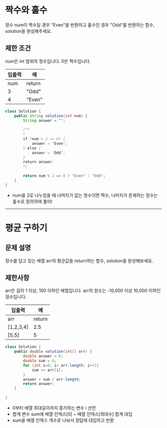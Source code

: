 # 짝수와 홀수
정수 num이 짝수일 경우 "Even"을 반환하고 홀수인 경우 "Odd"를 반환하는 함수, solution을 완성해주세요.

## 제한 조건
num은 int 범위의 정수입니다.
0은 짝수입니다.

|입출력 |예|
|--|--|
|num|	return|
|3	|"Odd"|
|4	|"Even"|

```java
class Solution {
    public String solution(int num) {
        String answer = "";
        
        /**
        *
        if (num % 2 == 0) {
            answer = "Even";
        } else {
            answer = "Odd";
        }
        return answer;
        */
        
        return num % 2 == 0 ? "Even" : "Odd";
    }
}
```

- num을 2로 나누었을 때 나머지가 없는 정수이면 짝수,
나머지가 존재하는 정수는 홀수로 정의하여 풀이!

---

# 평균 구하기

## 문제 설명

정수를 담고 있는 배열 arr의 평균값을 return하는 함수, solution을 완성해보세요.

## 제한사항
arr은 길이 1 이상, 100 이하인 배열입니다.
arr의 원소는 -10,000 이상 10,000 이하인 정수입니다.

|입출력| 예|
|--|--|
|arr	|return|
|[1,2,3,4]|	2.5|
|[5,5]|	5|

```java
class Solution {
    public double solution(int[] arr) {
        double answer = 0;
        double sum = 0;
        for (int i=0; i< arr.length; i++){
            sum += arr[i];
        }
        answer = sum / arr.length;
        return answer;
    }
   
}
```

- 0부터 배열 최대길이까지 증가하는 변수 i 선언
- 합계 변수 sum에 배열 인덱스[0] ~ 배열 인덱스[최대수] 합계 대입
- sum을 배열 인덱스 개수로 나눠서 정답에 대입하고 반환
